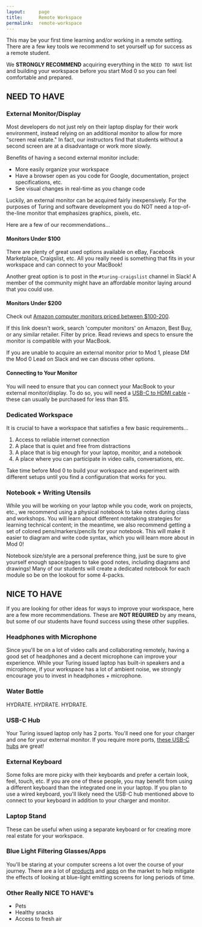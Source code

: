 ```yaml
---
layout:     page
title:      Remote Workspace
permalink:  remote-workspace
---
```


This may be your first time learning and/or working in a remote setting. There are a few key tools we recommend to set yourself up for success as a remote student.

We **STRONGLY RECOMMEND** acquiring everything in the `NEED TO HAVE` list and building your workspace before you start Mod 0 so you can feel comfortable and prepared.

## NEED TO HAVE 

### External Monitor/Display

Most developers do not just rely on their laptop display for their work environment, instead relying on an additional monitor to allow for more "screen real estate." In fact, our instructors find that students without a second screen are at a disadvantage or work more slowly.

Benefits of having a second external monitor include:
- More easily organize your workspace
- Have a browser open as you code for Google, documentation, project specifications, etc.
- See visual changes in real-time as you change code

Luckily, an external monitor can be acquired fairly inexpensively. For the purposes of Turing and software development you do NOT need a top-of-the-line monitor that emphasizes graphics, pixels, etc.

Here are a few of our recommendations...

#### Monitors Under $100

There are plenty of great used options available on eBay, Facebook Marketplace, Craigslist, etc. All you really need is something that fits in your workspace and can connect to your MacBook!

Another great option is to post in the `#turing-craigslist` channel in Slack! A member of the community might have an affordable monitor laying around that you could use.


#### Monitors Under $200

Check out [Amazon computer monitors priced between $100-200](https://www.amazon.com/s?bbn=1292115011&rh=n%3A1292115011%2Cp_36%3A1253506011&dc&qid=1639941466&rnid=386442011&ref=lp_1292115011_nr_p_36_3).

If this link doesn't work, search 'computer monitors' on Amazon, Best Buy, or any similar retailer. Filter by price. Read reviews and specs to ensure the monitor is compatible with your MacBook.

If you are unable to acquire an external monitor prior to Mod 1, please DM the Mod 0 Lead on Slack and we can discuss other options.

#### Connecting to Your Monitor

You will need to ensure that you can connect your MacBook to your external monitor/display. To do so, you will need a [USB-C to HDMI cable](https://www.amazon.com/uni-Thunderbolt-Compatible-MacBook-Surface/dp/B075V5JK36/ref=sr_1_4_mod_primary_lightning_deal?dchild=1&keywords=HDMI+to+USBC&qid=1614621192&s=electronics&sbo=Tc8eqSFhUl4VwMzbE4fw%2Fw%3D%3D&smid=A38T47GEW176IO&sr=1-4) - these can usually be purchased for less than $15.  

### Dedicated Workspace

It is crucial to have a workspace that satisfies a few basic requirements...
1. Access to reliable internet connection
1. A place that is quiet and free from distractions
1. A place that is big enough for your laptop, monitor, and a notebook
1. A place where you can participate in video calls, conversations, etc. 

Take time before Mod 0 to build your workspace and experiment with different setups until you find a configuration that works for you.

### Notebook + Writing Utensils

While you will be working on your laptop while you code, work on projects, etc., we recommend using a physical notebook to take notes during class and workshops. You will learn about different notetaking strategies for learning technical content; in the meantime, we also recommend getting a set of colored pens/markers/pencils for your notebook. This will make it easier to diagram and write code syntax, which you will learn more about in Mod 0!

Notebook size/style are a personal preference thing, just be sure to give yourself enough space/pages to take good notes, including diagrams and drawings! Many of our students will create a dedicated notebook for each module so be on the lookout for some 4-packs.

## NICE TO HAVE

If you are looking for other ideas for ways to improve your workspace, here are a few more recommendations. These are **NOT REQUIRED** by any means, but some of our students have found success using these other supplies. 

### Headphones with Microphone

Since you'll be on a lot of video calls and collaborating remotely, having a good set of headphones and a decent microphone can improve your experience. While your Turing issued laptop has built-in speakers and a microphone, if your workspace has a lot of ambient noise, we strongly encourage you to invest in headphones + microphone. 

### Water Bottle

HYDRATE. HYDRATE. HYDRATE.

### USB-C Hub

Your Turing issued laptop only has 2 ports. You'll need one for your charger and one for your external monitor. If you require more ports, [these USB-C hubs](https://www.amazon.com/Hiearcool-MacBook-Multiport-Compatible-Nintendo/dp/B07WPTG7NX/ref=sr_1_1_sspa?crid=87I337CM3VZM&dchild=1&keywords=usb+c+hub&qid=1614621164&s=electronics&sprefix=usb+c%2Celectronics%2C227&sr=1-1-spons&psc=1&spLa=ZW5jcnlwdGVkUXVhbGlmaWVyPUEyRE9CQ0FMR1NKVE9HJmVuY3J5cHRlZElkPUEwNTgxMDk0UzlJNkRQRjJEVlMzJmVuY3J5cHRlZEFkSWQ9QTA1MzU1MjAzR0JWNjdBUENLNDVPJndpZGdldE5hbWU9c3BfYXRmJmFjdGlvbj1jbGlja1JlZGlyZWN0JmRvTm90TG9nQ2xpY2s9dHJ1ZQ==) are great!

### External Keyboard

Some folks are more picky with their keyboards and prefer a certain look, feel, touch, etc. If you are one of these people, you may benefit from using a different keyboard than the integrated one in your laptop. If you plan to use a wired keyboard, you'll likely need the USB-C hub mentioned above to connect to your keyboard in addition to your charger and monitor.

### Laptop Stand

These can be useful when using a separate keyboard or for creating more real estate for your workspace.

### Blue Light Filtering Glasses/Apps

You'll be staring at your computer screens a lot over the course of your journey. There are a lot of [products](https://smile.amazon.com/s?k=blue+light+glasses&crid=8R6PG96S9O1&sprefix=blue+l%2Caps%2C218&ref=nb_sb_ss_midas-iss-sm_1_6) and [apps](https://justgetflux.com/) on the market to help mitigate the effects of looking at blue-light emitting screens for long periods of time.

### Other Really NICE TO HAVE's

- Pets
- Healthy snacks
- Access to fresh air
